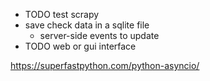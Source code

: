 * TODO test scrapy
* save check data in a sqlite file
  * server-side events to update
* TODO web or gui interface

https://superfastpython.com/python-asyncio/